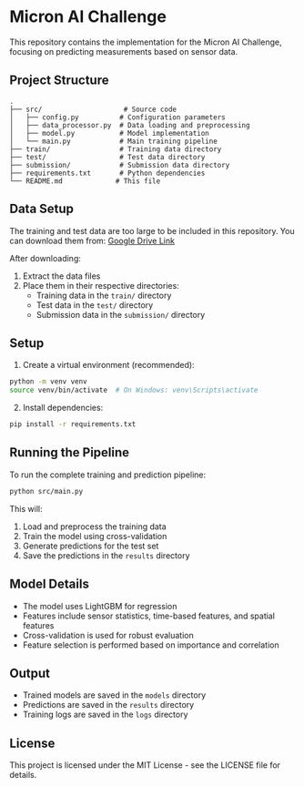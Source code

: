 # Micron AI Challenge

This repository contains the implementation for the Micron AI Challenge, focusing on predicting measurements based on sensor data.

## Project Structure

```
.
├── src/                    # Source code
│   ├── config.py          # Configuration parameters
│   ├── data_processor.py  # Data loading and preprocessing
│   ├── model.py           # Model implementation
│   └── main.py            # Main training pipeline
├── train/                 # Training data directory
├── test/                  # Test data directory
├── submission/            # Submission data directory
├── requirements.txt       # Python dependencies
└── README.md             # This file
```

## Data Setup

The training and test data are too large to be included in this repository. You can download them from:
[Google Drive Link](https://drive.google.com/drive/folders/1xRzD47m2XcOYYEQBe9Cq_-w1jHJaz8Y4?usp=share_link)

After downloading:
1. Extract the data files
2. Place them in their respective directories:
   - Training data in the `train/` directory
   - Test data in the `test/` directory
   - Submission data in the `submission/` directory

## Setup

1. Create a virtual environment (recommended):
```bash
python -m venv venv
source venv/bin/activate  # On Windows: venv\Scripts\activate
```

2. Install dependencies:
```bash
pip install -r requirements.txt
```

## Running the Pipeline

To run the complete training and prediction pipeline:

```bash
python src/main.py
```

This will:
1. Load and preprocess the training data
2. Train the model using cross-validation
3. Generate predictions for the test set
4. Save the predictions in the `results` directory

## Model Details

- The model uses LightGBM for regression
- Features include sensor statistics, time-based features, and spatial features
- Cross-validation is used for robust evaluation
- Feature selection is performed based on importance and correlation

## Output

- Trained models are saved in the `models` directory
- Predictions are saved in the `results` directory
- Training logs are saved in the `logs` directory

## License

This project is licensed under the MIT License - see the LICENSE file for details.
